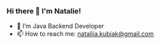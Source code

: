 ### Hi there 👋 I'm Natalie!

- 🔭 I’m Java Backend Developer
- 📫 How to reach me: nataliia.kubiak@gmail.com

